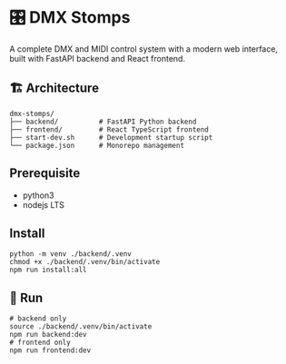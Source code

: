 # 🎛️ DMX Stomps

A complete DMX and MIDI control system with a modern web interface, built with FastAPI backend and React frontend.

## 🏗️ Architecture

```
dmx-stomps/
├── backend/          # FastAPI Python backend
├── frontend/         # React TypeScript frontend
├── start-dev.sh      # Development startup script
└── package.json      # Monorepo management
```

## Prerequisite

* python3
* nodejs LTS

## Install

```
python -m venv ./backend/.venv
chmod +x ./backend/.venv/bin/activate
npm run install:all
```

## 🏃 Run

```
# backend only
source ./backend/.venv/bin/activate
npm run backend:dev
# frontend only
npm run frontend:dev
```